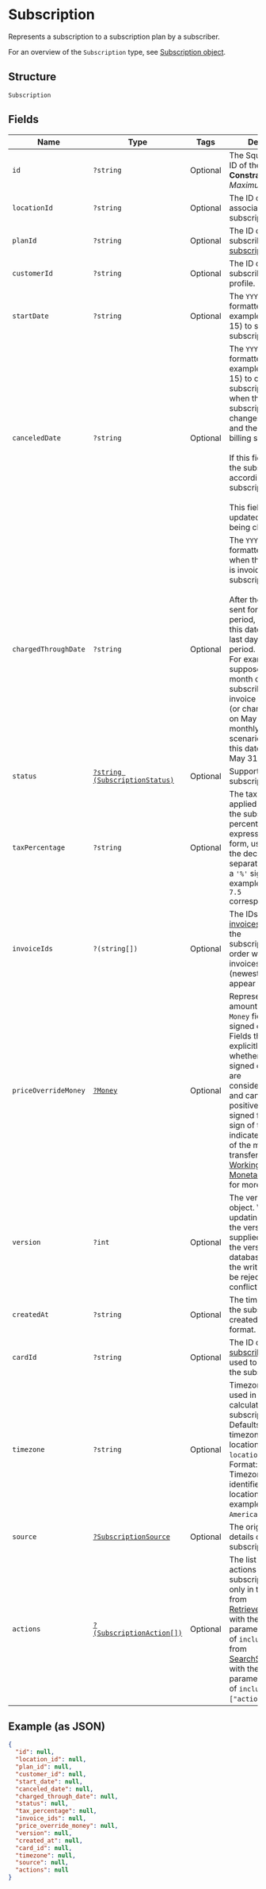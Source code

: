 
# Subscription

Represents a subscription to a subscription plan by a subscriber.

For an overview of the `Subscription` type, see
[Subscription object](https://developer.squareup.com/docs/subscriptions-api/overview#subscription-object-overview).

## Structure

`Subscription`

## Fields

| Name | Type | Tags | Description | Getter | Setter |
|  --- | --- | --- | --- | --- | --- |
| `id` | `?string` | Optional | The Square-assigned ID of the subscription.<br>**Constraints**: *Maximum Length*: `255` | getId(): ?string | setId(?string id): void |
| `locationId` | `?string` | Optional | The ID of the location associated with the subscription. | getLocationId(): ?string | setLocationId(?string locationId): void |
| `planId` | `?string` | Optional | The ID of the subscribed-to [subscription plan](../../doc/models/catalog-subscription-plan.md). | getPlanId(): ?string | setPlanId(?string planId): void |
| `customerId` | `?string` | Optional | The ID of the subscribing [customer](../../doc/models/customer.md) profile. | getCustomerId(): ?string | setCustomerId(?string customerId): void |
| `startDate` | `?string` | Optional | The `YYYY-MM-DD`-formatted date (for example, 2013-01-15) to start the subscription. | getStartDate(): ?string | setStartDate(?string startDate): void |
| `canceledDate` | `?string` | Optional | The `YYYY-MM-DD`-formatted date (for example, 2013-01-15) to cancel the subscription,<br>when the subscription status changes to `CANCELED` and the subscription billing stops.<br><br>If this field is not set, the subscription ends according its subscription plan.<br><br>This field cannot be updated, other than being cleared. | getCanceledDate(): ?string | setCanceledDate(?string canceledDate): void |
| `chargedThroughDate` | `?string` | Optional | The `YYYY-MM-DD`-formatted date up to when the subscriber is invoiced for the<br>subscription.<br><br>After the invoice is sent for a given billing period,<br>this date will be the last day of the billing period.<br>For example,<br>suppose for the month of May a subscriber gets an invoice<br>(or charged the card) on May 1. For the monthly billing scenario,<br>this date is then set to May 31. | getChargedThroughDate(): ?string | setChargedThroughDate(?string chargedThroughDate): void |
| `status` | [`?string (SubscriptionStatus)`](../../doc/models/subscription-status.md) | Optional | Supported subscription statuses. | getStatus(): ?string | setStatus(?string status): void |
| `taxPercentage` | `?string` | Optional | The tax amount applied when billing the subscription. The<br>percentage is expressed in decimal form, using a `'.'` as the decimal<br>separator and without a `'%'` sign. For example, a value of `7.5`<br>corresponds to 7.5%. | getTaxPercentage(): ?string | setTaxPercentage(?string taxPercentage): void |
| `invoiceIds` | `?(string[])` | Optional | The IDs of the [invoices](../../doc/models/invoice.md) created for the<br>subscription, listed in order when the invoices were created<br>(newest invoices appear first). | getInvoiceIds(): ?array | setInvoiceIds(?array invoiceIds): void |
| `priceOverrideMoney` | [`?Money`](../../doc/models/money.md) | Optional | Represents an amount of money. `Money` fields can be signed or unsigned.<br>Fields that do not explicitly define whether they are signed or unsigned are<br>considered unsigned and can only hold positive amounts. For signed fields, the<br>sign of the value indicates the purpose of the money transfer. See<br>[Working with Monetary Amounts](https://developer.squareup.com/docs/build-basics/working-with-monetary-amounts)<br>for more information. | getPriceOverrideMoney(): ?Money | setPriceOverrideMoney(?Money priceOverrideMoney): void |
| `version` | `?int` | Optional | The version of the object. When updating an object, the version<br>supplied must match the version in the database, otherwise the write will<br>be rejected as conflicting. | getVersion(): ?int | setVersion(?int version): void |
| `createdAt` | `?string` | Optional | The timestamp when the subscription was created, in RFC 3339 format. | getCreatedAt(): ?string | setCreatedAt(?string createdAt): void |
| `cardId` | `?string` | Optional | The ID of the [subscriber's](../../doc/models/customer.md) [card](../../doc/models/card.md)<br>used to charge for the subscription. | getCardId(): ?string | setCardId(?string cardId): void |
| `timezone` | `?string` | Optional | Timezone that will be used in date calculations for the subscription.<br>Defaults to the timezone of the location based on `location_id`.<br>Format: the IANA Timezone Database identifier for the location timezone (for example, `America/Los_Angeles`). | getTimezone(): ?string | setTimezone(?string timezone): void |
| `source` | [`?SubscriptionSource`](../../doc/models/subscription-source.md) | Optional | The origination details of the subscription. | getSource(): ?SubscriptionSource | setSource(?SubscriptionSource source): void |
| `actions` | [`?(SubscriptionAction[])`](../../doc/models/subscription-action.md) | Optional | The list of scheduled actions on this subscription. It is set only in the response from  <br>[RetrieveSubscription](../../doc/apis/subscriptions.md#retrieve-subscription) with the query parameter<br>of `include=actions` or from<br>[SearchSubscriptions](../../doc/apis/subscriptions.md#search-subscriptions) with the input parameter<br>of `include:["actions"]`. | getActions(): ?array | setActions(?array actions): void |

## Example (as JSON)

```json
{
  "id": null,
  "location_id": null,
  "plan_id": null,
  "customer_id": null,
  "start_date": null,
  "canceled_date": null,
  "charged_through_date": null,
  "status": null,
  "tax_percentage": null,
  "invoice_ids": null,
  "price_override_money": null,
  "version": null,
  "created_at": null,
  "card_id": null,
  "timezone": null,
  "source": null,
  "actions": null
}
```

